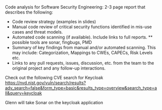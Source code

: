 Code analysis for Software Security Engineering: 2-3 page report that describes the following:

* Code review strategy (examples in slides)
* Manual code review of critical security functions identified in mis-use cases and threat models.
* Automated code scanning (if available). Include links to full reports.
** possible tools are sonar, fingbugs, PMD
* Summary of key findings from manual and/or automated scanning. This may include: Categorization, Mappings to CWEs, CAPECs, Risk Levels etc.
* Links to any pull requests, issues, discussion, etc. from the team to the original project and any follow-up interactions.

Check out the following CVE search for Keycloak
<br> https://nvd.nist.gov/vuln/search/results?adv_search=false&form_type=basic&results_type=overview&search_type=all&query=keycloak 

Glenn will take Sonar on the keycloak application
